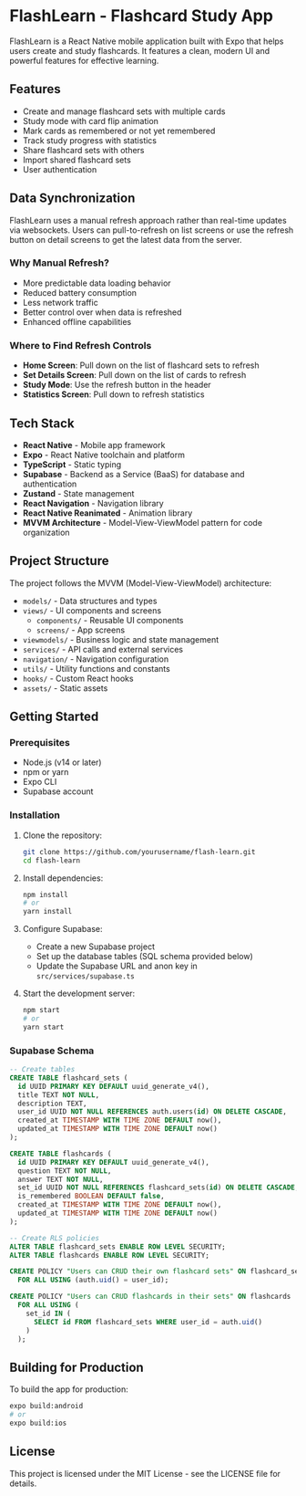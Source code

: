 # FlashLearn - Flashcard Study App

FlashLearn is a React Native mobile application built with Expo that helps users create and study flashcards. It features a clean, modern UI and powerful features for effective learning.

## Features

- Create and manage flashcard sets with multiple cards
- Study mode with card flip animation
- Mark cards as remembered or not yet remembered
- Track study progress with statistics
- Share flashcard sets with others
- Import shared flashcard sets
- User authentication

## Data Synchronization

FlashLearn uses a manual refresh approach rather than real-time updates via websockets. Users can pull-to-refresh on list screens or use the refresh button on detail screens to get the latest data from the server.

### Why Manual Refresh?

- More predictable data loading behavior
- Reduced battery consumption
- Less network traffic
- Better control over when data is refreshed
- Enhanced offline capabilities

### Where to Find Refresh Controls

- **Home Screen**: Pull down on the list of flashcard sets to refresh
- **Set Details Screen**: Pull down on the list of cards to refresh
- **Study Mode**: Use the refresh button in the header
- **Statistics Screen**: Pull down to refresh statistics

## Tech Stack

- **React Native** - Mobile app framework
- **Expo** - React Native toolchain and platform
- **TypeScript** - Static typing
- **Supabase** - Backend as a Service (BaaS) for database and authentication
- **Zustand** - State management
- **React Navigation** - Navigation library
- **React Native Reanimated** - Animation library
- **MVVM Architecture** - Model-View-ViewModel pattern for code organization

## Project Structure

The project follows the MVVM (Model-View-ViewModel) architecture:

- `models/` - Data structures and types
- `views/` - UI components and screens
  - `components/` - Reusable UI components
  - `screens/` - App screens
- `viewmodels/` - Business logic and state management
- `services/` - API calls and external services
- `navigation/` - Navigation configuration
- `utils/` - Utility functions and constants
- `hooks/` - Custom React hooks
- `assets/` - Static assets

## Getting Started

### Prerequisites

- Node.js (v14 or later)
- npm or yarn
- Expo CLI
- Supabase account

### Installation

1. Clone the repository:
   ```bash
   git clone https://github.com/yourusername/flash-learn.git
   cd flash-learn
   ```

2. Install dependencies:
   ```bash
   npm install
   # or
   yarn install
   ```

3. Configure Supabase:
   - Create a new Supabase project
   - Set up the database tables (SQL schema provided below)
   - Update the Supabase URL and anon key in `src/services/supabase.ts`

4. Start the development server:
   ```bash
   npm start
   # or
   yarn start
   ```

### Supabase Schema

```sql
-- Create tables
CREATE TABLE flashcard_sets (
  id UUID PRIMARY KEY DEFAULT uuid_generate_v4(),
  title TEXT NOT NULL,
  description TEXT,
  user_id UUID NOT NULL REFERENCES auth.users(id) ON DELETE CASCADE,
  created_at TIMESTAMP WITH TIME ZONE DEFAULT now(),
  updated_at TIMESTAMP WITH TIME ZONE DEFAULT now()
);

CREATE TABLE flashcards (
  id UUID PRIMARY KEY DEFAULT uuid_generate_v4(),
  question TEXT NOT NULL,
  answer TEXT NOT NULL,
  set_id UUID NOT NULL REFERENCES flashcard_sets(id) ON DELETE CASCADE,
  is_remembered BOOLEAN DEFAULT false,
  created_at TIMESTAMP WITH TIME ZONE DEFAULT now(),
  updated_at TIMESTAMP WITH TIME ZONE DEFAULT now()
);

-- Create RLS policies
ALTER TABLE flashcard_sets ENABLE ROW LEVEL SECURITY;
ALTER TABLE flashcards ENABLE ROW LEVEL SECURITY;

CREATE POLICY "Users can CRUD their own flashcard sets" ON flashcard_sets
  FOR ALL USING (auth.uid() = user_id);

CREATE POLICY "Users can CRUD flashcards in their sets" ON flashcards
  FOR ALL USING (
    set_id IN (
      SELECT id FROM flashcard_sets WHERE user_id = auth.uid()
    )
  );
```

## Building for Production

To build the app for production:

```bash
expo build:android
# or
expo build:ios
```

## License

This project is licensed under the MIT License - see the LICENSE file for details. 